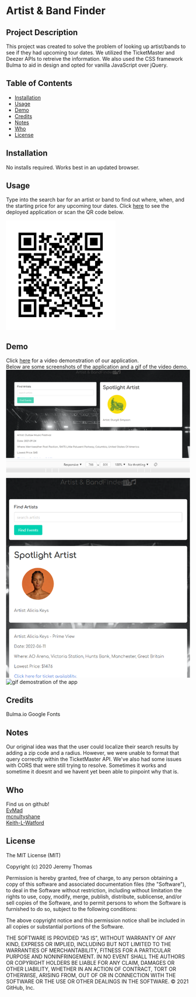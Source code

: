 # Artist & Band Finder

## Project Description
This project was created to solve the problem of looking up artist/bands to see if they had upcoming tour dates. We utilized the TicketMaster and Deezer APIs to retreive the information. We also used the CSS framework Bulma to aid in design and opted for vanilla JavaScript over jQuery. 

## Table of Contents
- [Installation](#installation)
- [Usage](#usage)
- [Demo](#demo)
- [Credits](#credits)
- [Notes](#notes)
- [Who](#who)
- [License](#license)


## Installation
No installs required. Works best in an updated browser.

## Usage
Type into the search bar for an artist or band to find out where, when, and the starting price for any upcoming tour dates. Click <a href="https://keith-l-watford.github.io/artists-and-bands/" target="blank">here</a> to see the deployed application or scan the QR code below.<br>

![The QR code for the app](assets/images/Project1QRcode.png)

## Demo
Click <a href="https://drive.google.com/file/d/1R3YEIV9J72U6dX_SO_gmp7pfkVDzHhZk/view" target="blank">here</a> for a video demonstration of our application. <br>
Below are some screenshots of the application and a gif of the video demo. <br> 
![Screenshot of the app](assets/images/desktop.png)
![Screenshot of the app in Mobile](assets/images/mobile.png)
![gif demostration of the app](assets/images/bands.gif)

## Credits
Bulma.io
Google Fonts

## Notes
Our original idea was that the user could localize their search results by adding a zip code and a radius. However, we were unable to format that query correctly within the TicketMaster API. We've also had some issues with CORS that were still trying to resolve. Sometimes it works and sometime it doesnt and we havent yet been able to pinpoint why that is. 

## Who
Find us on github! <br>
<a href="https://github.com/EvMad" target="blank">EvMad</a> <br>
<a href="https://github.com/mcnultyshane" target="blank">mcnultyshane</a> <br>
<a href="https://github.com/Keith-L-Watford" target="blank">Keith-L-Watford</a> <br>




## License
The MIT License (MIT)

Copyright (c) 2020 Jeremy Thomas

Permission is hereby granted, free of charge, to any person obtaining a copy
of this software and associated documentation files (the "Software"), to deal
in the Software without restriction, including without limitation the rights
to use, copy, modify, merge, publish, distribute, sublicense, and/or sell
copies of the Software, and to permit persons to whom the Software is
furnished to do so, subject to the following conditions:

The above copyright notice and this permission notice shall be included in
all copies or substantial portions of the Software.

THE SOFTWARE IS PROVIDED "AS IS", WITHOUT WARRANTY OF ANY KIND, EXPRESS OR
IMPLIED, INCLUDING BUT NOT LIMITED TO THE WARRANTIES OF MERCHANTABILITY,
FITNESS FOR A PARTICULAR PURPOSE AND NONINFRINGEMENT. IN NO EVENT SHALL THE
AUTHORS OR COPYRIGHT HOLDERS BE LIABLE FOR ANY CLAIM, DAMAGES OR OTHER
LIABILITY, WHETHER IN AN ACTION OF CONTRACT, TORT OR OTHERWISE, ARISING FROM,
OUT OF OR IN CONNECTION WITH THE SOFTWARE OR THE USE OR OTHER DEALINGS IN
THE SOFTWARE.
© 2021 GitHub, Inc.

